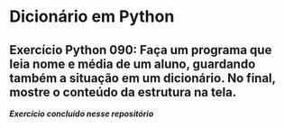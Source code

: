 # Dicionário em Python
## Exercício Python 090: Faça um programa que leia nome e média de um aluno, guardando também a situação em um dicionário. No final, mostre o conteúdo da estrutura na tela.

*__Exercício concluído nesse repositório__*
